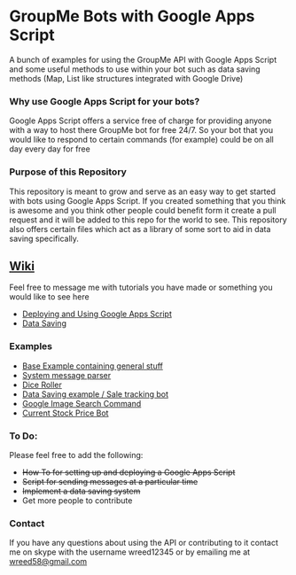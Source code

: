 # GroupMe Bots with Google Apps Script
A bunch of examples for using the GroupMe API with Google Apps Script and some useful methods to use within your bot such as data saving methods (Map, List like structures integrated with Google Drive)

### Why use Google Apps Script for your bots?

Google Apps Script offers a service free of charge for providing anyone with a way to host there GroupMe bot for free 24/7. So your bot that you would like to respond to certain commands (for example) could be on all day every day for free

### Purpose of this Repository

This repository is meant to grow and serve as an easy way to get started with bots using Google Apps Script. If you created something that you think is awesome and you think other people could benefit form it create a pull request and it will be added to this repo for the world to see. This repository also offers certain files which act as a library of some sort to aid in data saving specifically.

## [Wiki](https://github.com/wreed12345/GroupMe-Google-Apps-Script-Examples/wiki)
Feel free to message me with tutorials you have made or something you would like to see here
- [Deploying and Using Google Apps Script](https://github.com/wreed12345/GroupMe-Google-Apps-Script-Examples/wiki/Deploying-and-Using-a-Google-Apps-Script)
- [Data Saving](https://github.com/wreed12345/GroupMe-Google-Apps-Script-Examples/wiki/Data-Saving)

### Examples
- [Base Example containing general stuff](https://github.com/wreed12345/GroupMe-Google-Apps-Script-Examples/blob/master/Base.gs)
- [System message parser](https://github.com/wreed12345/GroupMe-Google-Apps-Script-Examples/blob/master/Random%20Examples/system_parse.gs)
- [Dice Roller](https://github.com/wreed12345/GroupMe-Google-Apps-Script-Examples/blob/master/Random%20Examples/Dice.gs)
- [Data Saving example / Sale tracking bot](https://github.com/wreed12345/GroupMe-Google-Apps-Script-Examples/blob/master/Data%20Saving/DataMap%20Saving/SaleTrackerBot.gs)
- [Google Image Search Command](https://github.com/wreed12345/GroupMe-Google-Apps-Script-Examples/blob/master/Random%20Examples/Images.gs)
- [Current Stock Price Bot](https://github.com/wreed12345/GroupMe-Bots-With-Google-Apps-Script/blob/master/Random%20Examples/StockTicker.gs)


### To Do:

Please feel free to add the following:
- ~~How To for setting up and deploying a Google Apps Script~~
- ~~Script for sending messages at a particular time~~
- ~~Implement a data saving system~~
- Get more people to contribute
 
### Contact
If you have any questions about using the API or contributing to it contact me on skype with the username wreed12345 or by emailing me at wreed58@gmail.com

